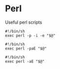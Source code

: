 # Perl
Useful perl scripts

```
#!/bin/sh
exec perl -p -i -e "$@" 
```

```
#!/bin/sh
exec perl -paE "$@" 
```

```
#!/bin/sh
exec perl -aE "$@" 
```


